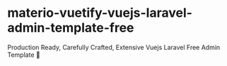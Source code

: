 # materio-vuetify-vuejs-laravel-admin-template-free
Production Ready, Carefully Crafted, Extensive Vuejs Laravel Free Admin Template 🤩
